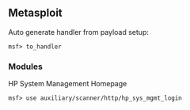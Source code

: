 ## Metasploit

Auto generate handler from payload setup:

```msf> to_handler```


### Modules

HP System Management Homepage

```msf> use auxiliary/scanner/http/hp_sys_mgmt_login```
